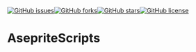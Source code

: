 [![GitHub issues](https://img.shields.io/github/issues/Apocalyptapig/AsepriteScripts)](https://github.com/Apocalyptapig/AsepriteScripts/issues)[![GitHub forks](https://img.shields.io/github/forks/Apocalyptapig/AsepriteScripts)](https://github.com/Apocalyptapig/AsepriteScripts/network)[![GitHub stars](https://img.shields.io/github/stars/Apocalyptapig/AsepriteScripts)](https://github.com/Apocalyptapig/AsepriteScripts/stargazers)[![GitHub license](https://img.shields.io/github/license/Apocalyptapig/AsepriteScripts)](https://github.com/Apocalyptapig/AsepriteScripts/blob/main/LICENSE)
# AsepriteScripts
